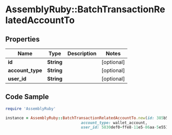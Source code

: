 # AssemblyRuby::BatchTransactionRelatedAccountTo

## Properties

Name | Type | Description | Notes
------------ | ------------- | ------------- | -------------
**id** | **String** |  | [optional] 
**account_type** | **String** |  | [optional] 
**user_id** | **String** |  | [optional] 

## Code Sample

```ruby
require 'AssemblyRuby'

instance = AssemblyRuby::BatchTransactionRelatedAccountTo.new(id: 385b50bb-237a-42cb-9382-22953e191ae6,
                                 account_type: wallet_account,
                                 user_id: 5830def0-ffe8-11e5-86aa-5e5517507c66)
```



